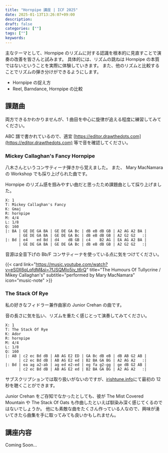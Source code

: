 ```yaml
---
title: "Hornpipe 講座 | ICF 2025"
date: 2025-01-13T13:26:07+09:00
description:
draft: false
categories: [""]
tags: [""]
keywords:
---
```


主なテーマとして、Hornpipe のリズムに対する認識を根本的に見直すことで演奏の改善を皆さんと試みます。
具体的には、リズムの跳ねは Hornpipe の本質ではないということを実際に体験していきます。
また、他のリズムと比較することでリズムの弾き分けができるようにします。

- Hornpipe の捉え方
- Reel, Barndance, Hornpipe の比較

<!--more-->

## 課題曲

両方できるかわかりませんが、1 曲目を中心に旋律が追える程度に練習してみてください。

ABC 譜で書かれているので、適宜 [https://editor.drawthedots.com](https://editor.drawthedots.com) 等で音を確認してください。

### Mickey Callaghan's Fancy Hornpipe

八木さんというコンサティーナ弾きから覚えました。
また、 Mary MacNamara の Workshop でも採り上げられた曲です。

Hornpipe のリズム感を掴みやすい曲だと思ったため課題曲として採り上げました。

```
X: 1
T: Mickey Callaghan's Fancy
K: Gmaj
R: hornpipe
M: 4/4
L: 1/8
Q: 160
|: BA | GE DE GA BA | GE DE GA Bc | dB eB dB GB | A2 AG A2 BA |
      | GE DE GA BA | GE DE GA Bc | dB eB dB GB | A2 G2 G2   :|
|: Bd | e4    ed Bd | d4    dB GB | c4    B2 AG | EA AG A2 BA |
      | GE DE GA BA | GE DE GA Bc | dB eB dB GB | A2 G2 G2   :|
```

音源は全音下げの Bb/F コンサティーナを使っている点に気をつけてください。

{{< card link="https://music.youtube.com/watch?v=eS0X6qLqfdM&si=7fJSQMIo5iv_t6rQ" title="The Humours Of Tullycrine / Mikey Callaghan's" subtitle="performed by Mary MacNamara" icon="music-note" >}}

### The Stack Of Rye

私の好きなフィドラー兼作曲家の Junior Crehan の曲です。

音の長さに気を払い、リズムを重たく感じとって演奏してみてください。

```
X: 1
T: The Stack Of Rye
K: Ador
R: hornpipe
M: 4/4
L: 1/8
Q: 160
|: AB | c2 ec Bd dB | AB AG E2 ED | GA Bc dB eB | dB AB G2 AB |
      | c2 ec Bd dB | AB AG E2 ed | B2 BA GA BG | A2 AG A2   :|
|: Bd | ea ag a2-ab | ag ed e2-ed | eg fa g2-gg | ge dB G2 AB |
      | c2 ec Bd dB | AB AG E2 ed | B2 BA GA BG | A2 AG A2   :|
```

サブスクリプションでは取り扱いがないのですが、[irishtune.info](https://www.irishtune.info/album/MMcNmr+3/)にて最初の 12 秒を聴くことができます。

Junior Crehan をご存知でなかったとしても、彼が The Mist Covered Mountain や The Stack Of Oats も作曲したといえば馴染み深く感じてくるのではないでしょうか。
他にも素敵な曲をたくさん作っている人なので、興味が湧いてきたら曲集を手に取ってみても良いかもしれません。

## 講座内容

Coming Soon...
